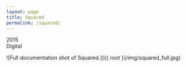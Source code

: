 ```yaml
---
layout: page
title: Squared
permalink: /squared/
---
```


2015  
Digital  

![Full documentation shot of Squared.]({{ root }}/img/squared_full.jpg)